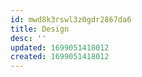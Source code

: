 ```yaml
---
id: mwd8k3rswl3z0gdr2867da6
title: Design
desc: ''
updated: 1699051418012
created: 1699051418012
---
```

